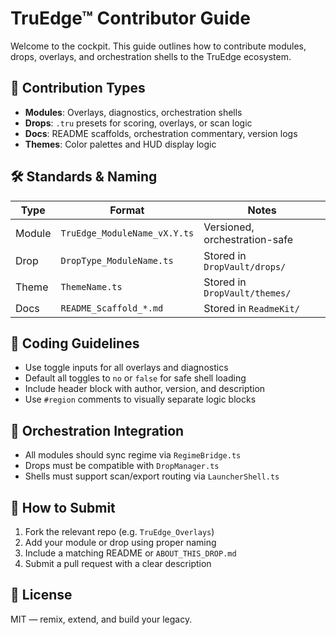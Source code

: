 # TruEdge™ Contributor Guide

Welcome to the cockpit. This guide outlines how to contribute modules, drops, overlays, and orchestration shells to the TruEdge ecosystem.

## 🧩 Contribution Types

- **Modules**: Overlays, diagnostics, orchestration shells
- **Drops**: `.tru` presets for scoring, overlays, or scan logic
- **Docs**: README scaffolds, orchestration commentary, version logs
- **Themes**: Color palettes and HUD display logic

## 🛠️ Standards & Naming

| Type      | Format                          | Notes                          |
|-----------|----------------------------------|--------------------------------|
| Module    | `TruEdge_ModuleName_vX.Y.ts`     | Versioned, orchestration-safe |
| Drop      | `DropType_ModuleName.ts`         | Stored in `DropVault/drops/`  |
| Theme     | `ThemeName.ts`                   | Stored in `DropVault/themes/` |
| Docs      | `README_Scaffold_*.md`           | Stored in `ReadmeKit/`        |

## 🔧 Coding Guidelines

- Use toggle inputs for all overlays and diagnostics
- Default all toggles to `no` or `false` for safe shell loading
- Include header block with author, version, and description
- Use `#region` comments to visually separate logic blocks

## 🔗 Orchestration Integration

- All modules should sync regime via `RegimeBridge.ts`
- Drops must be compatible with `DropManager.ts`
- Shells must support scan/export routing via `LauncherShell.ts`

## 📎 How to Submit

1. Fork the relevant repo (e.g. `TruEdge_Overlays`)
2. Add your module or drop using proper naming
3. Include a matching README or `ABOUT_THIS_DROP.md`
4. Submit a pull request with a clear description

## 📝 License

MIT — remix, extend, and build your legacy.
